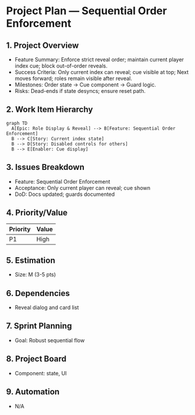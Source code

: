 # Project Plan — Sequential Order Enforcement

## 1. Project Overview
- Feature Summary: Enforce strict reveal order; maintain current player index cue; block out-of-order reveals.
- Success Criteria: Only current index can reveal; cue visible at top; Next moves forward; roles remain visible after reveal.
- Milestones: Order state → Cue component → Guard logic.
- Risks: Dead-ends if state desyncs; ensure reset path.

## 2. Work Item Hierarchy
```mermaid
graph TD
  A[Epic: Role Display & Reveal] --> B[Feature: Sequential Order Enforcement]
  B --> C[Story: Current index state]
  B --> D[Story: Disabled controls for others]
  B --> E[Enabler: Cue display]
```

## 3. Issues Breakdown
- Feature: Sequential Order Enforcement
- Acceptance: Only current player can reveal; cue shown
- DoD: Docs updated; guards documented

## 4. Priority/Value
| Priority | Value |
|---|---|
| P1 | High |

## 5. Estimation
- Size: M (3-5 pts)

## 6. Dependencies
- Reveal dialog and card list

## 7. Sprint Planning
- Goal: Robust sequential flow

## 8. Project Board
- Component: state, UI

## 9. Automation
- N/A
